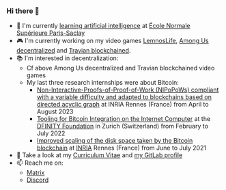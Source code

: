 ### Hi there 👋

- 📖 I'm currently [learning artificial intelligence](https://ens-paris-saclay.fr/formations/autres-diplomes/diplome-aria-recherche-en-intelligence-artificielle) at [École Normale Supérieure Paris-Saclay](https://en.wikipedia.org/wiki/%C3%89cole_normale_sup%C3%A9rieure_Paris-Saclay)
- 🎮 I'm currently working on my video games [LemnosLife](https://github.com/Benjamin-Loison/LemnosLife), [Among Us decentralized](https://github.com/Benjamin-Loison/Among-us-decentralized) and [Travian blockchained](https://github.com/Benjamin-Loison/Travian-blockchained).
- 📚 I'm interested in decentralization:
  - Cf above Among Us decentralized and Travian blockchained video games
  - My last three research internships were about Bitcoin:
    - [Non-Interactive-Proofs-of-Proof-of-Work
(NIPoPoWs) compliant with a variable difficulty and adapted to blockchains based on directed acyclic graph](https://gitea.lemnoslife.com/Benjamin_Loison/Variable_difficulty_NIPoPoWs_and_DAG) at INRIA Rennes (France) from April to August 2023
    - [Tooling for Bitcoin Integration on the Internet
Computer](https://gitlab.com/Benjamin_Loison/tooling-for-bitcoin-integration-on-the-internet-computer) at the [DFINITY Foundation](https://en.wikipedia.org/wiki/Dfinity) in Zurich (Switzerland) from February to July 2022
    - [Improved scaling of the disk space taken by the Bitcoin
blockchain](https://github.com/Benjamin-Loison/Mining-in-Logarithmic-Space) at [INRIA](https://en.wikipedia.org/wiki/French_Institute_for_Research_in_Computer_Science_and_Automation) Rennes (France) from June to July 2021
- 💬 Take a look at my [Curriculum Vitae](https://lemnoslife.com/CV-EN) and [my GitLab profile](https://gitlab.com/Benjamin_Loison)
- 📫 Reach me on:
  - [Matrix](https://matrix.to/#/@benjamin_loison:matrix.org)
  - [Discord](https://lemnoslife.com/discord_benjamin_loison)
